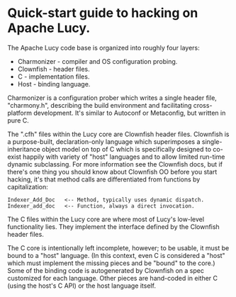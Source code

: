 # Quick-start guide to hacking on Apache Lucy.

The Apache Lucy code base is organized into roughly four layers:

* Charmonizer - compiler and OS configuration probing.
* Clownfish - header files.
* C - implementation files.
* Host - binding language.

Charmonizer is a configuration prober which writes a single header file,
"charmony.h", describing the build environment and facilitating
cross-platform development.  It's similar to Autoconf or Metaconfig, but
written in pure C.

The ".cfh" files within the Lucy core are Clownfish header files.
Clownfish is a purpose-built, declaration-only language which superimposes
a single-inheritance object model on top of C which is specifically
designed to co-exist happily with variety of "host" languages and to allow
limited run-time dynamic subclassing.  For more information see the
Clownfish docs, but if there's one thing you should know about Clownfish OO
before you start hacking, it's that method calls are differentiated from
functions by capitalization:

    Indexer_Add_Doc   <-- Method, typically uses dynamic dispatch.
    Indexer_add_doc   <-- Function, always a direct invocation.

The C files within the Lucy core are where most of Lucy's low-level
functionality lies.  They implement the interface defined by the Clownfish
header files.

The C core is intentionally left incomplete, however; to be usable, it must
be bound to a "host" language.  (In this context, even C is considered a
"host" which must implement the missing pieces and be "bound" to the core.)
Some of the binding code is autogenerated by Clownfish on a spec customized
for each language.  Other pieces are hand-coded in either C (using the
host's C API) or the host language itself.

